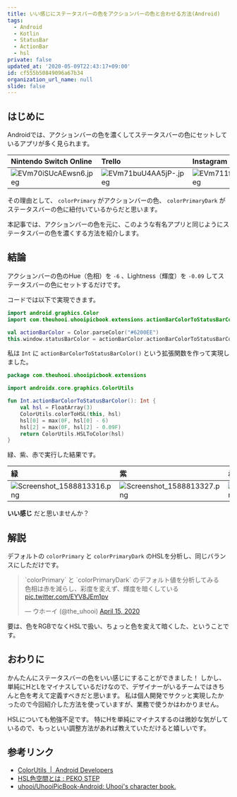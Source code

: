 ```yaml
---
title: いい感じにステータスバーの色をアクションバーの色と合わせる方法(Android)
tags:
  - Android
  - Kotlin
  - StatusBar
  - ActionBar
  - hsl
private: false
updated_at: '2020-05-09T22:43:17+09:00'
id: cf555b50849096a67b34
organization_url_name: null
slide: false
---
```

## はじめに

Androidでは、アクションバーの色を濃くしてステータスバーの色にセットしているアプリが多く見られます。

|Nintendo Switch Online|Trello|Instagram|
|:--|:--|:--|
|![EVm70iSUcAEwsn6.jpeg](https://qiita-image-store.s3.ap-northeast-1.amazonaws.com/0/138245/81d261b6-6dfe-985e-4439-b83ba0e7e4f7.jpeg)|![EVm71buU4AA5jP-.jpeg](https://qiita-image-store.s3.ap-northeast-1.amazonaws.com/0/138245/78bf2ca3-9e9f-8deb-cba6-94a7fb974ecb.jpeg)|![EVm711fVAAIQdP3.jpeg](https://qiita-image-store.s3.ap-northeast-1.amazonaws.com/0/138245/61f22788-212b-837e-4660-4f79835d41ff.jpeg)|

その理由として、 `colorPrimary` がアクションバーの色、 `colorPrimaryDark` がステータスバーの色に紐付いているからだと思います。

本記事では、アクションバーの色を元に、このような有名アプリと同じようにステータスバーの色を濃くする方法を紹介します。

## 結論

アクションバーの色のHue（色相）を `-6` 、Lightness（輝度）を `-0.09` してステータスバーの色にセットするだけです。

コードでは以下で実現できます。

```kotlin:MainActivity.kt
import android.graphics.Color
import com.theuhooi.uhooipicbook.extensions.actionBarColorToStatusBarColor

val actionBarColor = Color.parseColor("#6200EE")
this.window.statusBarColor = actionBarColor.actionBarColorToStatusBarColor()
```

私は `Int` に `actionBarColorToStatusBarColor()` という拡張関数を作って実現しました。

```kotlin:Int+Color.kt
package com.theuhooi.uhooipicbook.extensions

import androidx.core.graphics.ColorUtils

fun Int.actionBarColorToStatusBarColor(): Int {
    val hsl = FloatArray(3)
    ColorUtils.colorToHSL(this, hsl)
    hsl[0] = max(0F, hsl[0] - 6)
    hsl[2] = max(0F, hsl[2] - 0.09F)
    return ColorUtils.HSLToColor(hsl)
}
```


緑、紫、赤で実行した結果です。

|緑|紫|赤|
|:--|:--|:--|
|![Screenshot_1588813316.png](https://qiita-image-store.s3.ap-northeast-1.amazonaws.com/0/138245/ee7b2846-896d-9f3b-a52e-f23be154dc64.png)|![Screenshot_1588813327.png](https://qiita-image-store.s3.ap-northeast-1.amazonaws.com/0/138245/23102ee8-1f42-28d2-4616-98842fe4eb05.png)|![Screenshot_1588813333.png](https://qiita-image-store.s3.ap-northeast-1.amazonaws.com/0/138245/3a0e45bf-67af-b8fb-23c2-02c48afac243.png)|

__いい感じ__ だと思いませんか？

## 解説

デフォルトの `colorPrimary` と `colorPrimaryDark` のHSLを分析し、同じバランスにしただけです。

<blockquote class="twitter-tweet"><p lang="ja" dir="ltr">`colorPrimary` と `colorPrimaryDark` のデフォルト値を分析してみる<br>色相は赤を減らし、彩度を変えず、輝度を暗くしている <a href="https://t.co/EYV8JEm1pv">pic.twitter.com/EYV8JEm1pv</a></p>&mdash; ウホーイ (@the_uhooi) <a href="https://twitter.com/the_uhooi/status/1250248647226187776?ref_src=twsrc%5Etfw">April 15, 2020</a></blockquote> <script async src="https://platform.twitter.com/widgets.js" charset="utf-8"></script>

要は、色をRGBでなくHSLで扱い、ちょっと色を変えて暗くした、ということです。

## おわりに

かんたんにステータスバーの色をいい感じにすることができました！
しかし、単純にHとLをマイナスしているだけなので、デザイナーがいるチームではきちんと色を考えて定義すべきだと思います。
私は個人開発でサクッと実現したかったので今回紹介した方法を使っていますが、業務で使うかはわかりません。

HSLについても勉強不足です。
特にHを単純にマイナスするのは微妙な気がしているので、もっといい調整方法があれば教えていただけると嬉しいです。

## 参考リンク

- [ColorUtils  |  Android Developers](https://developer.android.com/reference/androidx/core/graphics/ColorUtils)
- [HSL色空間とは : PEKO STEP](https://www.peko-step.com/html/hsl.html)
- [uhooi/UhooiPicBook-Android: Uhooi's character book.](https://github.com/uhooi/UhooiPicBook-Android)
